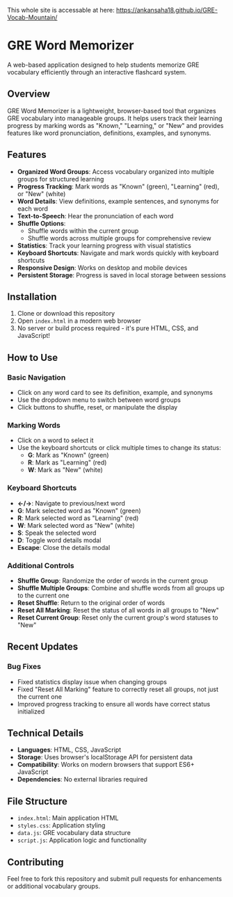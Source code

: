 This whole site is accessable at here: https://ankansaha18.github.io/GRE-Vocab-Mountain/



# GRE Word Memorizer

A web-based application designed to help students memorize GRE vocabulary efficiently through an interactive flashcard system.

## Overview

GRE Word Memorizer is a lightweight, browser-based tool that organizes GRE vocabulary into manageable groups. It helps users track their learning progress by marking words as "Known," "Learning," or "New" and provides features like word pronunciation, definitions, examples, and synonyms.

## Features

- **Organized Word Groups**: Access vocabulary organized into multiple groups for structured learning
- **Progress Tracking**: Mark words as "Known" (green), "Learning" (red), or "New" (white)
- **Word Details**: View definitions, example sentences, and synonyms for each word
- **Text-to-Speech**: Hear the pronunciation of each word
- **Shuffle Options**: 
  - Shuffle words within the current group
  - Shuffle words across multiple groups for comprehensive review
- **Statistics**: Track your learning progress with visual statistics
- **Keyboard Shortcuts**: Navigate and mark words quickly with keyboard shortcuts
- **Responsive Design**: Works on desktop and mobile devices
- **Persistent Storage**: Progress is saved in local storage between sessions

## Installation

1. Clone or download this repository
2. Open `index.html` in a modern web browser
3. No server or build process required - it's pure HTML, CSS, and JavaScript!

## How to Use

### Basic Navigation

- Click on any word card to see its definition, example, and synonyms
- Use the dropdown menu to switch between word groups
- Click buttons to shuffle, reset, or manipulate the display

### Marking Words

- Click on a word to select it
- Use the keyboard shortcuts or click multiple times to change its status:
  - **G**: Mark as "Known" (green)
  - **R**: Mark as "Learning" (red)
  - **W**: Mark as "New" (white)

### Keyboard Shortcuts

- **←/→**: Navigate to previous/next word
- **G**: Mark selected word as "Known" (green)
- **R**: Mark selected word as "Learning" (red)
- **W**: Mark selected word as "New" (white)
- **S**: Speak the selected word
- **D**: Toggle word details modal
- **Escape**: Close the details modal

### Additional Controls

- **Shuffle Group**: Randomize the order of words in the current group
- **Shuffle Multiple Groups**: Combine and shuffle words from all groups up to the current one
- **Reset Shuffle**: Return to the original order of words
- **Reset All Marking**: Reset the status of all words in all groups to "New"
- **Reset Current Group**: Reset only the current group's word statuses to "New"

## Recent Updates

### Bug Fixes
- Fixed statistics display issue when changing groups
- Fixed "Reset All Marking" feature to correctly reset all groups, not just the current one
- Improved progress tracking to ensure all words have correct status initialized

## Technical Details

- **Languages**: HTML, CSS, JavaScript
- **Storage**: Uses browser's localStorage API for persistent data
- **Compatibility**: Works on modern browsers that support ES6+ JavaScript
- **Dependencies**: No external libraries required

## File Structure

- `index.html`: Main application HTML
- `styles.css`: Application styling
- `data.js`: GRE vocabulary data structure
- `script.js`: Application logic and functionality

## Contributing

Feel free to fork this repository and submit pull requests for enhancements or additional vocabulary groups.